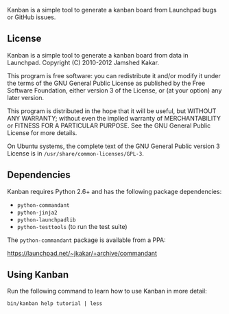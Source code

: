 Kanban is a simple tool to generate a kanban board from Launchpad bugs
or GitHub issues.


License
-------

Kanban is a simple tool to generate a kanban board from data in
Launchpad.  Copyright (C) 2010-2012 Jamshed Kakar.

This program is free software: you can redistribute it and/or modify
it under the terms of the GNU General Public License as published by
the Free Software Foundation, either version 3 of the License, or (at
your option) any later version.

This program is distributed in the hope that it will be useful, but
WITHOUT ANY WARRANTY; without even the implied warranty of
MERCHANTABILITY or FITNESS FOR A PARTICULAR PURPOSE.  See the GNU
General Public License for more details.


On Ubuntu systems, the complete text of the GNU General Public
version 3 License is in `/usr/share/common-licenses/GPL-3`.


Dependencies
------------

Kanban requires Python 2.6+ and has the following package
dependencies:

- `python-commandant`
- `python-jinja2`
- `python-launchpadlib`
- `python-testtools` (to run the test suite)

The `python-commandant` package is available from a PPA:

  https://launchpad.net/~jkakar/+archive/commandant


Using Kanban
------------

Run the following command to learn how to use Kanban in more detail:

    bin/kanban help tutorial | less
